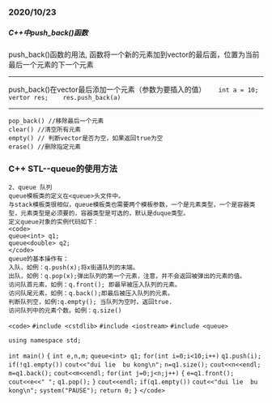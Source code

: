 ### 2020/10/23

##### C++中push_back()函数

push_back()函数的用法,
函数将一个新的元素加到vector的最后面，位置为当前最后一个元素的下一个元素



------

push_back()在vector最后添加一个元素（参数为要插入的值）
`    int a = 10;    vertor res;    res.push_back(a) `

------

```
pop_back() //移除最后一个元素
clear() //清空所有元素
empty() // 判断vector是否为空，如果返回true为空
erase() //删除指定元素
```

### C++ STL--queue的使用方法
    2、queue 队列
    queue模板类的定义在<queue>头文件中。
    与stack模板类很相似，queue模板类也需要两个模板参数，一个是元素类型，一个是容器类型，元素类型是必须要的，容器类型是可选的，默认是duque类型。
    定义queue对象的实例代码如下：
    <code>
    queue<int> q1;
    queue<double> q2;
    </code>
    queue的基本操作有：
    入队，如例：q.push(x);将x街道队列的末端。
    出队，如例：q.pop(x);弹出队列的第一个元素，注意，并不会返回被弹出的元素的值。
    访问队首元素，如例：q.front(); 即最早被压入队列的元素。
    访问队尾元素，如例：q.back();即最后被压入队列的元素。
    判断队列空，如例:q.empty(); 当队列为空时，返回true.
    访问队列中的元素个数。如例：q.size()
`<code>`
`#include <cstdlib>`
`#include <iostream>`
`#include <queue>`

`using namespace std;`

`int main()`
`{`
    `int e,n,m;`
    `queue<int> q1;`
    `for(int i=0;i<10;i++)`
       `q1.push(i);`
    `if(!q1.empty())`
    `cout<<"dui lie  bu kong\n";`
    `n=q1.size();`
    `cout<<n<<endl;`
    `m=q1.back();`
    `cout<<m<<endl;`
    `for(int j=0;j<n;j++)`
    `{`
       `e=q1.front();`
       `cout<<e<<" ";`
       `q1.pop();`
    `}`
    `cout<<endl;`
    `if(q1.empty())`
    `cout<<"dui lie  bu kong\n";`
    `system("PAUSE");`
    `return 0;`
`}`
`</code>`

